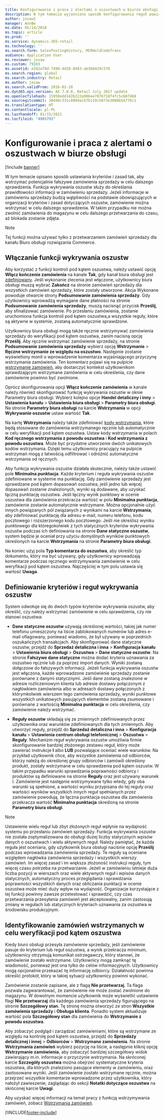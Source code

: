 ```yaml
---
title: Konfigurowanie i praca z alertami o oszustwach w biurze obsługi
description: W tym temacie wyjaśniono sposób konfigurowania reguł powiadomień dla działu obsługi klienta o potencjalnie fałszywych informacjach przy przetwarzaniu zamówień. Można zdefiniować określone kody używane do automatycznego lub ręcznego wstrzymania podejrzanych zamówień.
author: josaw1
manager: AnnBe
ms.date: 05/14/2018
ms.topic: article
ms.prod: ''
ms.service: dynamics-365-retail
ms.technology: ''
ms.search.form: SalesPostingHistory, MCRHoldCodeTrans
audience: Application User
ms.reviewer: josaw
ms.custom: 79103
ms.assetid: e342af8d-7498-4d20-8483-ab368429c578
ms.search.region: global
ms.search.industry: Retail
ms.author: josaw
ms.search.validFrom: 2016-02-28
ms.dyn365.ops.version: AX 7.0.0, Retail July 2017 update
ms.openlocfilehash: 15950edd142b222a90bee7876718f4fc5c607468
ms.sourcegitcommit: 38d40c331c8894acb7b119c5073e3088b54776c1
ms.translationtype: HT
ms.contentlocale: pl-PL
ms.lasthandoff: 01/15/2021
ms.locfileid: "4985793"
---
```

# <a name="set-up-and-work-with-call-center-fraud-alerts"></a>Konfigurowanie i praca z alertami o oszustwach w biurze obsługi

[!include [banner](includes/banner.md)]

W tym temacie opisano sposób ustawiania kryteriów i zasad tak, aby wstrzymać potencjalnie fałszywe zamówienia sprzedaży w celu dalszego sprawdzenia. Funkcja wykrywania oszustw służy do określania prawidłowości informacji w zamówieniu sprzedaży. Jeżeli informacje w zamówieniu sprzedaży budzą wątpliwości na podstawie obowiązujących w organizacji kryteriów i zasad dotyczących oszustw, zamówienie można wstrzymać w celu dalszego sprawdzenia. W takim przypadku nie można zwolnić zamówienia do magazynu w celu dalszego przetwarzania do czasu, aż blokada zostanie zdjęta.

> [!NOTE]
> Tej funkcji można używać tylko z przetwarzaniem zamówień sprzedaży dla kanału Biuro obsługi rozwiązania Commerce.

## <a name="turning-on-the-fraud-check-feature"></a>Włączanie funkcji wykrywania oszustw

Aby korzystać z funkcji kontroli pod kątem oszustwa, należy ustawić opcję **Włącz kończenie zamówienia** na kanale **Tak**, gdy kanał biura obsługi jest [zdefiniowany](https://docs.microsoft.com/dynamics365/unified-operations/retail/set-up-order-processing-options). Jeśli wykonanie zlecenia jest włączone, użytkownicy biura obsługi muszą wybrać **Zakończ** na stronie zamówień sprzedaży dla wszystkich zamówień sprzedaży, które zostały utworzone. Akcja Wykonane powoduje otwarcie strony **Podsumowanie zamówienia sprzedaży**. Gdy użytkownicy wprowadzą wymagane dane płatności na stronie **Podsumowanie zamówienia sprzedaży**, muszą nacisnąć przycisk **Prześlij**, aby sfinalizować zamówienie. Po przesłaniu zamówienia, zostanie uruchomiona funkcja kontroli pod kątem oszustwa,a wszystkie reguły, które są aktywne w systemie, zostaną automatycznie sprawdzone.

Użytkownicy biura obsługi mogą także ręcznie wstrzymywać zamówienia sprzedaży do weryfikacji pod kątem oszustwa, zanim nacisną opcję **Prześlij**. Aby ręcznie wstrzymać zamówienie sprzedaży, na stronie **Podsumowanie zamówienia sprzedaży** wybierz opcję **Wstrzymanie** \> **Ręczne wstrzymanie ze względu na oszustwo**. Następnie zostanie wyświetlony monit o wprowadzenie komentarza wyjaśniającego przyczynę wstrzymania zamówienia. Ten komentarz pojawi się na pulpicie [wstrzymanie zamówień](https://docs.microsoft.com/dynamics365/unified-operations/retail/work-with-order-holds), aby dostarczyć kontekst użytkownikom sprawdzającym wstrzymane zamówienia w celu określenia, czy dane zamówienie powinno być zwolnione.

Oprócz skonfigurowania opcji **Włącz kończenie zamówienia** w kanale należy również skonfigurować funkcję wykrywania oszustw w oknie Parametry biura obsługi. Wybierz kolejno opcje **Handel detaliczny i inny** \> **Ustawienia kanału** \> **Ustawienia biura obsługi** \> **Parametry biura obsługi**. Na stronie **Parametry biura obsługi** na karcie **Wstrzymania** w opcji **Wykrywanie oszustw** ustaw wartość **Tak**.

Na kartę **Wstrzymania** należy także zdefiniować [kody wstrzymania](https://docs.microsoft.com/dynamics365/unified-operations/retail/work-with-order-holds), które będą stosowane do zamówienia wstrzymanego ręcznie lub automatycznie w celu weryfikacji pod kątem oszustwa. Ustaw kody wstrzymania w polach **Kod ręcznego wstrzymania z powodu oszustwa** i **Kod wstrzymania z powodu oszustwa**. Może być przydatne utworzenie dwóch unikatowych kodów wstrzymania. Dzięki temu użytkownicy pracujący na pulpicie wstrzymań mogą z łatwością odfiltrować i odróżnić automatyczne wstrzymania od ręcznych.

Aby funkcja wykrywania oszustw działała skutecznie, należy także ustawić pole **Minimalna punktacja**. Każde kryterium i reguła wykrywania oszustw zdefiniowane w systemie ma punktację. Gdy zamówienie sprzedaży jest sprawdzane pod kątem dopasowań oszustwa, jeśli jedno lub więcej dopasowań zostanie znalezionych, wyniki są dodawane, aby uzyskać łączną punktację oszustwa. Jeśli łączny wynik punktowy w ocenie oszustwa dla zamówienia przekracza wartość w polu **Minimalna punktacja**, zamówienie zostanie automatycznie wstrzymane. Można opcjonalnie użyć innych powiązanych pól związanych z wynikami na karcie **Wstrzymania**, aby zdefiniować punktację dla adresu e-mail, numeru telefonu, kodu pocztowego i rozszerzonego kodu pocztowego. Jeśli nie określisz wyniku punktowego dla któregokolwiek z tych statycznych kryteriów wykrywania oszustw podczas ich definiowania na stronie **Dane statyczne oszustw**, system będzie je oceniał przy użyciu domyślnych wyników punktowych określonych na karcie **Wstrzymania** na stronie **Parametry biura obsługi**.

Na koniec użyj pola **Typ komentarza do oszustwa**, aby określić typ dokumentu, który ma być używany, gdy użytkownicy wprowadzają komentarze podczas ręcznego wstrzymywania zamówienie w celu weryfikacji pod kątem oszustwa. Najczęściej w tym polu ustawia się wartość **Uwaga**.

## <a name="defining-fraud-criteria-and-rules"></a>Definiowanie kryteriów i reguł wykrywania oszustw

System odwołuje się do dwóch typów kryteriów wykrywania oszustw, aby określić, czy należy wstrzymać zamówienie w celu sprawdzenia, czy nie stanowi oszustwa:

- **Dane statyczne oszustw** używają określonej wartości, takiej jak numer telefonu umieszczony na liście zablokowanych numerów lub adres e-mail oflagowany, ponieważ wiadomo, że był używany w poprzednich oszukańczych transakcjach. Aby skonfigurować dane statyczne oszustw, przejdź do **Sprzedaż detaliczna i inna** \> **Konfiguracja kanału** \> **Ustawienia biura obsługi** \> **Oszustwa** \> **Dane statyczne oszustw**. Na stronie **Fałszywe dane statyczne** można dodać kryteria uznawania za oszustwo ręcznie lub za poprzez import danych. Wyniki zostaną dołączone do fałszywych informacji. Jeżeli funkcja wykrywania oszustw jest włączona, każde wprowadzone zamówienie sprzedaży zostanie porównane z danymi statycznymi. Jeśli dane zostaną znalezione w adresie rozliczeniowym klienta lub adresie dostawy połączonym z nagłówkiem zamówienia albo w adresach dostawy połączonych z którymkolwiek wierszem tego zamówienia sprzedaży, wyniki punktowe wszystkich unikatowych pasujących elementów zostaną zsumowane i porównane z wartością **Minimalna punktacja** w celu określenia, czy zamówienie należy wstrzymać.

- **Reguły oszustw** składają się ze zmiennych zdefiniowanych przez użytkownika oraz warunków zdefiniowanych dla tych zmiennych. Aby utworzyć reguły, przejdź do **Sprzedaż detaliczna i inna** \> **Konfiguracja kanału** \> **Ustawienia centrum obsługi telefonicznej** \> **Oszustwa** \> **Reguły**. Mechanizm reguł wykrywania oszustw umożliwia firmie skonfigurowanie bardziej złożonego zestawu reguł, który może zawierać instrukcje **I** albo **LUB** pozwalające oceniać wiele warunków. Na przykład użytkownik chce, aby wszystkie zamówienia od odbiorców, którzy należą do określonej grupy odbiorców i zamówili określony produkt, zostały wstrzymane w celu sprawdzenia pod kątem oszustw. W takim przypadku warunki sprawdzania poprawności odbiorcy i produktów są definiowane na stronie **Reguły** oraz jest używany warunek I. Zamówienie jest następnie wstrzymywane tylko wtedy, gdy oba warunki są spełnione, a wartości wyniku przypisana do tej reguły oraz wartości wyników wszystkich innych reguł spełnianych przez zamówienie powodują, że łączna punktacja oszustwa dla zamówienia przekracza wartość **Minimalna punktacja** określoną na stronie **Parametry biura obsługi**.

> [!NOTE]
> Ustawienie wielu reguł lub zbyt złożonych reguł wpłynie na wydajność systemu po przesłaniu zamówień sprzedaży. Funkcja wykrywania oszustw nie została zoptymalizowana do obsługi dużej liczby statycznych wpisów danych o oszustwach i wielu aktywnych reguł. Należy pamiętać, że każda reguła jest oceniana, gdy użytkownik biura obsługi naciśnie opcję **Prześlij** podczas wprowadzania zamówienia sprzedaży. Te reguły są oceniane względem nagłówka zamówienia sprzedaży i wszystkich wierszy zamówień. Im więcej zasad i im większa złożoność instrukcji reguły, tym więcej czasu potrzeba na przetwarzanie. Jeżeli w zamówieniu istnieje duża liczba pozycji w wierszach oraz wiele aktywnych reguł i wpisów danych statycznych, automatyczny proces przeglądania i sprawdzania poprawności wszystkich danych oraz obliczania punktacji w ocenie oszustwa może mieć duży wpływ na wydajność. Organizacje korzystające z tej funkcji powinny zawsze przetestować i sprawdzić, czy czas przetwarzania przesyłania zamówień jest akceptowalny, zanim zastosują zmiany w regułach lub statycznych kryteriach uznawania za oszustwa w środowisku produkcyjnym.

## <a name="identifying-orders-that-are-on-hold-for-fraud-review"></a>Identyfikowanie zamówień wstrzymanych w celu weryfikacji pod kątem oszustwa

Kiedy biuro obsługi przesyła zamówienie sprzedaży, jeśli zamówienie pasuje do kryterium lub reguł oszustwa, a wynik przekracza minimum, użytkownicy otrzymują komunikat ostrzegawczy, który stanowi, że zamówienie zostało wstrzymane. Użytkownicy mogą zamknąć tę wiadomość, ponieważ jest ona tylko do celów informacyjnych. Użytkownicy mogą opcjonalnie przekazać tę informację odbiorcy. Działalność powinna określić protokół, który w takiej sytuacji użytkownicy powinni wykonać.

Zamówienie zostanie zapisane, ale z flagą **Nie przetwarzaj**. Ta flaga pozwala zagwarantować, że zamówienie nie może zostać zwolnione do magazynu. W dowolnym momencie użytkownik może wyświetlić ustawienie flagi **Nie przetwarzaj** dla każdego zamówienia sprzedaży figurującego na stronie **Szczegółowy stan**. Tę stronę można otworzyć ze stron **Wszystkie zamówienia sprzedaży** i **Obsługa klienta**. Ponadto system aktualizuje wartość pola **Szczegółowy stan** dla zamówienia do **Wstrzymanie z powodu oszustwa**.

Aby zobaczyć podgląd i zarządzać zamówieniami, które są wstrzymane ze względu na kontrolę pod kątem oszustwa, przejdź do **Sprzedaży detalicznej i innej** \> **Odbiorców** \> **Wstrzymane zamówienia**. Na stronie **Wstrzymania zamówień** wybierz pozycję na liście, a następnie kliknij opcję **Wstrzymanie zamówienia**, aby zobaczyć bardziej szczegółowy widok zawierający m.in. informacje o przyczynie wstrzymania. Na skróconej karcie **Szczegóły oszustwa** można obejrzeć systematyczne kryteria oszustwa, dla których znaleziono pasujące elementy w zamówieniu, oraz zastosowane wyniki. Jeśli zamówienie zostało wstrzymane ręcznie, można przejrzeć wszystkie komentarze wprowadzone przez użytkownika, który nałożył zawieszenie, zaglądając do sekcji **Notatki dotyczące oszustwa** na skróconej karcie **Uwagi**.

Aby uzyskać więcej informacji na temat pracy z funkcją wstrzymywania zamówień, zobacz [Wstrzymania zamówień](https://docs.microsoft.com/dynamics365/unified-operations/retail/work-with-order-holds).


[!INCLUDE[footer-include](../includes/footer-banner.md)]